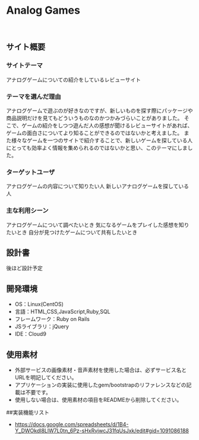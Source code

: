 # Analog Games
​
## サイト概要
### サイトテーマ
アナログゲームについての紹介をしているレビューサイト
​
### テーマを選んだ理由
アナログゲームで遊ぶのが好きなのですが、新しいものを探す際にパッケージや商品説明だけを見てもどういうものなのかつかみづらいことがありました。
そこで、ゲームの紹介をしつつ遊んだ人の感想が聞けるレビューサイトがあれば、ゲームの面白さについてより知ることができるのではないかと考えました。
また様々なゲームを一つのサイトで紹介することで、新しいゲームを探している人にとっても効率よく情報を集められるのではないかと思い、このテーマにしました。
​
### ターゲットユーザ
アナログゲームの内容について知りたい人
新しいアナログゲームを探している人
​
### 主な利用シーン
アナログゲームについて調べたいとき
気になるゲームをプレイした感想を知りたいとき
自分が見つけたゲームについて共有したいとき
​
## 設計書
後ほど設計予定
​
## 開発環境
- OS：Linux(CentOS)
- 言語：HTML,CSS,JavaScript,Ruby,SQL
- フレームワーク：Ruby on Rails
- JSライブラリ：jQuery
- IDE：Cloud9
​
## 使用素材
- 外部サービスの画像素材・音声素材を使用した場合は、必ずサービス名とURLを明記してください。
- アプリケーションの実装に使用したgem/bootstrapのリファレンスなどの記載は不要です。
- 使用しない場合は、使用素材の項目をREADMEから削除してください。

##実装機能リスト
- https://docs.google.com/spreadsheets/d/1B4-Y_DWOkdI8LlW7L0tn_6Pz-sHxRvjwcJ31fqUsJxk/edit#gid=1091086188